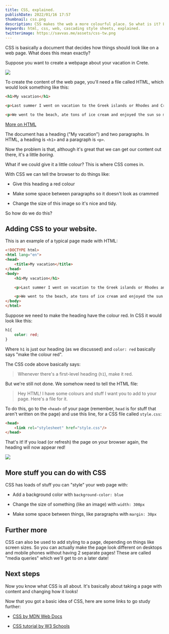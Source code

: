 ```yaml
---
title: CSS, explained.
publishDate: 2022/01/16 17:57
thumbnail: css.png
description: CSS makes the web a more colourful place. So what is it? Let's explain.
keywords: html, css, web, cascading style sheets, explained.
twitterimage: https://savvas.me/assets/css-tw.png
---
```


CSS is basically a document that decides how things should look like on a web page. What does this mean exactly?

Suppose you want to create a webpage about your vacation in Crete. 

![](/assets/css01.png)

To create the content of the web page, you'll need a file called HTML, which would look something like this:

```html
<h1>My vacation</h1>

<p>Last summer I went on vacation to the Greek islands or Rhodes and Crete. It was loads of fun</p>

<p>We went to the beach, ate tons of ice cream and enjoyed the sun so much that we got a little sunburned</p>
```

[More on HTML](/explained/html)

The document has a heading ("My vacation") and two paragraphs. In HTML, a heading is `<h1>` and a paragraph is `<p>`.

Now the problem is that, although it's great that we can get our content out there, it's a little *boring*.

What if we could give it a little colour? This is where CSS comes in.

With CSS we can tell the browser to do things like:

* Give this heading a red colour

* Make some space between paragraphs so it doesn't look as crammed

* Change the size of this image so it's nice and tidy.

So how do we do this?

## Adding CSS to your website.

This is an example of a typical page made with HTML:

```html
<!DOCTYPE html>
<html lang="en">
<head>
    <title>My vacation</title>
</head>
<body>
    <h1>My vacation</h1>

    <p>Last summer I went on vacation to the Greek islands or Rhodes and Crete. It was loads of fun</p>

    <p>We went to the beach, ate tons of ice cream and enjoyed the sun so much that we got a little sunburned</p>
</body>
</html>
```

Suppose we need to make the heading have the colour red. In CSS it would look like this:

```css
h1{
    color: red;
}
```

Where `h1` is just our heading (as we discussed) and `color: red` basically says "make the colour red".

The CSS code above basically says: 

> Whenever there's a first-level heading (`h1`), make it red.

But we're still not done. We somehow need to tell the HTML file:

> Hey HTML! I have some colours and stuff I want you to add to your page. Here's a file for it.

To do this, go to the `<head>` of your page (remember, `head` is for stuff that aren't written on the page) and use this line, for a CSS file called `style.css`:

```html
<head>
    <link rel="stylesheet" href="style.css"/>
</head>
```

That's it! If you load (or refresh) the page on your browser again, the heading will now appear red!

![](/assets/css02.png)

## More stuff you can do with CSS

CSS has loads of stuff you can "style" your web page with:

* Add a background color with `background-color: blue`

* Change the size of something (like an image) with `width: 300px`

* Make some space between things, like paragraphs with `margin: 30px`

## Further more

CSS can also be used to add styling to a page, depending on things like screen sizes. So you can actually make the page look different on desktops and mobile phones without having 2 separate pages! These are called "media queries" which we'll get to on a later date!

## Next steps

Now you know what CSS is all about. It's basically about taking a page with content and changing how it looks!

Now that you got a basic idea of CSS, here are some links to go study further:

* [CSS by MDN Web Docs](https://developer.mozilla.org/en-US/docs/Web/CSS)

* [CSS tutorial by W3 Schools](https://www.w3schools.com/css/)